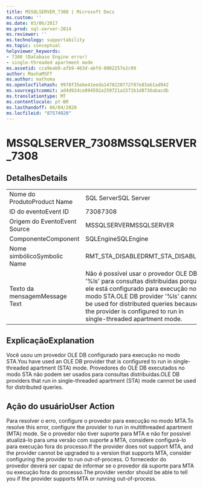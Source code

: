 ```yaml
---
title: MSSQLSERVER_7308 | Microsoft Docs
ms.custom: ''
ms.date: 03/06/2017
ms.prod: sql-server-2014
ms.reviewer: ''
ms.technology: supportability
ms.topic: conceptual
helpviewer_keywords:
- 7308 (Database Engine error)
- single-threaded apartment mode
ms.assetid: cca9eab9-afb9-463d-abfd-0802257e2c99
author: MashaMSFT
ms.author: mathoma
ms.openlocfilehash: 9978f35ebe41eeda1470220772f87e83ab1ad942
ms.sourcegitcommit: ad4d92dce894592a259721a1571b1d8736abacdb
ms.translationtype: MT
ms.contentlocale: pt-BR
ms.lasthandoff: 08/04/2020
ms.locfileid: "87574020"
---
```

# <a name="mssqlserver_7308"></a><span data-ttu-id="59e11-102">MSSQLSERVER_7308</span><span class="sxs-lookup"><span data-stu-id="59e11-102">MSSQLSERVER_7308</span></span>
    
## <a name="details"></a><span data-ttu-id="59e11-103">Detalhes</span><span class="sxs-lookup"><span data-stu-id="59e11-103">Details</span></span>  
  
|||  
|-|-|  
|<span data-ttu-id="59e11-104">Nome do Produto</span><span class="sxs-lookup"><span data-stu-id="59e11-104">Product Name</span></span>|<span data-ttu-id="59e11-105">SQL Server</span><span class="sxs-lookup"><span data-stu-id="59e11-105">SQL Server</span></span>|  
|<span data-ttu-id="59e11-106">ID do evento</span><span class="sxs-lookup"><span data-stu-id="59e11-106">Event ID</span></span>|<span data-ttu-id="59e11-107">7308</span><span class="sxs-lookup"><span data-stu-id="59e11-107">7308</span></span>|  
|<span data-ttu-id="59e11-108">Origem do Evento</span><span class="sxs-lookup"><span data-stu-id="59e11-108">Event Source</span></span>|<span data-ttu-id="59e11-109">MSSQLSERVER</span><span class="sxs-lookup"><span data-stu-id="59e11-109">MSSQLSERVER</span></span>|  
|<span data-ttu-id="59e11-110">Componente</span><span class="sxs-lookup"><span data-stu-id="59e11-110">Component</span></span>|<span data-ttu-id="59e11-111">SQLEngine</span><span class="sxs-lookup"><span data-stu-id="59e11-111">SQLEngine</span></span>|  
|<span data-ttu-id="59e11-112">Nome simbólico</span><span class="sxs-lookup"><span data-stu-id="59e11-112">Symbolic Name</span></span>|<span data-ttu-id="59e11-113">RMT_STA_DISABLED</span><span class="sxs-lookup"><span data-stu-id="59e11-113">RMT_STA_DISABLED</span></span>|  
|<span data-ttu-id="59e11-114">Texto da mensagem</span><span class="sxs-lookup"><span data-stu-id="59e11-114">Message Text</span></span>|<span data-ttu-id="59e11-115">Não é possível usar o provedor OLE DB '%ls' para consultas distribuídas porque ele está configurado para execução no modo STA.</span><span class="sxs-lookup"><span data-stu-id="59e11-115">OLE DB provider '%ls' cannot be used for distributed queries because the provider is configured to run in single-threaded apartment mode.</span></span>|  
  
## <a name="explanation"></a><span data-ttu-id="59e11-116">Explicação</span><span class="sxs-lookup"><span data-stu-id="59e11-116">Explanation</span></span>  
 <span data-ttu-id="59e11-117">Você usou um provedor OLE DB configurado para execução no modo STA.</span><span class="sxs-lookup"><span data-stu-id="59e11-117">You have used an OLE DB provider that is configured to run in single-threaded apartment (STA) mode.</span></span> <span data-ttu-id="59e11-118">Provedores do OLE DB executados no modo STA não podem ser usados para consultas distribuídas.</span><span class="sxs-lookup"><span data-stu-id="59e11-118">OLE DB providers that run in single-threaded apartment (STA) mode cannot be used for distributed queries.</span></span>  
  
## <a name="user-action"></a><span data-ttu-id="59e11-119">Ação do usuário</span><span class="sxs-lookup"><span data-stu-id="59e11-119">User Action</span></span>  
 <span data-ttu-id="59e11-120">Para resolver o erro, configure o provedor para execução no modo MTA.</span><span class="sxs-lookup"><span data-stu-id="59e11-120">To resolve this error, configure the provider to run in multithreaded apartment (MTA) mode.</span></span> <span data-ttu-id="59e11-121">Se o provedor não tiver suporte para MTA e não for possível atualizá-lo para uma versão com suporte a MTA, considere configurá-lo para execução fora do processo.</span><span class="sxs-lookup"><span data-stu-id="59e11-121">If the provider does not support MTA, and the provider cannot be upgraded to a version that supports MTA, consider configuring the provider to run out-of-process.</span></span> <span data-ttu-id="59e11-122">O fornecedor do provedor deverá ser capaz de informar se o provedor dá suporte para MTA ou execução fora do processo.</span><span class="sxs-lookup"><span data-stu-id="59e11-122">The provider vendor should be able to tell you if the provider supports MTA or running out-of-process.</span></span>  
  
  
